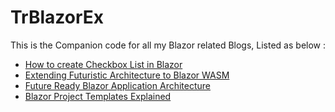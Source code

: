 # TrBlazorEx
This is the Companion code for all my Blazor related Blogs, Listed as below :
  - [How to create Checkbox List in Blazor](http://www.techierathore.com/Home/DetailBlog?aPostID=14)
  - [Extending Futuristic Architecture to Blazor WASM](http://www.techierathore.com/Home/DetailBlog?aPostID=9)
  - [Future Ready Blazor Application Architecture](http://www.techierathore.com/Home/DetailBlog?aPostID=8)
  - [Blazor Project Templates Explained](http://www.techierathore.com/Home/DetailBlog?aPostID=6)

